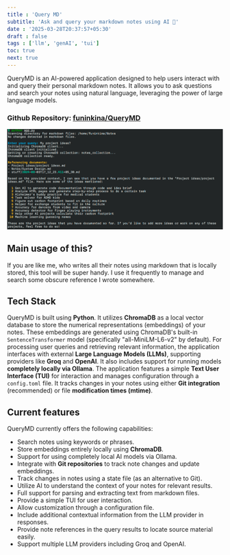 ```yaml
---
title : 'Query MD'
subtitle: 'Ask and query your markdown notes using AI 🤖'
date : '2025-03-28T20:37:57+05:30'
draft : false
tags : ['llm', 'genAI', 'tui']
toc: true
next: true
---
```

QueryMD is an AI-powered application designed to help users interact with and query their personal markdown notes. It allows you to ask questions and search your notes using natural language, leveraging the power of large language models.

### Github Repository: [funinkina/QueryMD](https://github.com/funinkina/QueryMD)
![Screenshot](https://github.com/funinkina/QueryMD/raw/main/Screenshot.png)

## Main usage of this?
If you are like me, who writes all their notes using markdown that is locally stored, this tool will be super handy. I use it frequently to manage and search some obscure reference I wrote somewhere.

## Tech Stack
QueryMD is built using **Python**. It utilizes **ChromaDB** as a local vector database to store the numerical representations (embeddings) of your notes. These embeddings are generated using ChromaDB's built-in `SentenceTransformer` model (specifically "all-MiniLM-L6-v2" by default). For processing user queries and retrieving relevant information, the application interfaces with external **Large Language Models (LLMs)**, supporting providers like **Groq** and **OpenAI**. It also includes support for running models **completely locally via Ollama**. The application features a simple **Text User Interface (TUI)** for interaction and manages configuration through a `config.toml` file. It tracks changes in your notes using either **Git integration** (recommended) or file **modification times (mtime)**.

## Current features
QueryMD currently offers the following capabilities:
*   Search notes using keywords or phrases.
*   Store embeddings entirely locally using **ChromaDB**.
*   Support for using completely local AI models via Ollama.
*   Integrate with **Git repositories** to track note changes and update embeddings.
*   Track changes in notes using a state file (as an alternative to Git).
*   Utilize AI to understand the context of your notes for relevant results.
*   Full support for parsing and extracting text from markdown files.
*   Provide a simple TUI for user interaction.
*   Allow customization through a configuration file.
*   Include additional contextual information from the LLM provider in responses.
*   Provide note references in the query results to locate source material easily.
*   Support multiple LLM providers including Groq and OpenAI.
